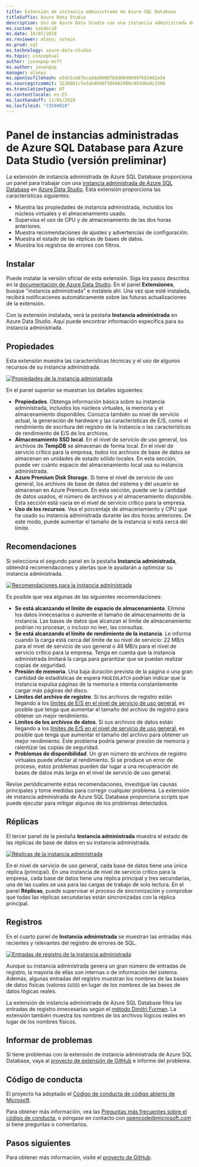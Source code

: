 ```yaml
---
title: Extensión de instancia administrada de Azure SQL Database
titleSuffix: Azure Data Studio
description: Uso de Azure Data Studio con una instancia administrada de Azure SQL
ms.custom: seodec18
ms.date: 10/07/2019
ms.reviewer: alayu; sstein
ms.prod: sql
ms.technology: azure-data-studio
ms.topic: conceptual
author: jovanpop-msft
ms.author: jovanpop
manager: alanyu
ms.openlocfilehash: e5dc5cb87bcadda9600768d0840699f683492a54
ms.sourcegitcommit: 312b961cfe3a540d8f304962909cd93d0a9c330b
ms.translationtype: HT
ms.contentlocale: es-ES
ms.lasthandoff: 11/05/2019
ms.locfileid: "73594010"
---
```

# <a name="azure-sql-database-managed-instance-dashboard-for-azure-data-studio-preview"></a>Panel de instancias administradas de Azure SQL Database para Azure Data Studio (versión preliminar)

La extensión de instancia administrada de Azure SQL Database proporciona un panel para trabajar con una [instancia administrada de Azure SQL Database](https://docs.microsoft.com/azure/sql-database/sql-database-managed-instance-index) en [Azure Data Studio](https://github.com/Microsoft/azuredatastudio). Esta extensión proporciona las características siguientes:

- Muestra las propiedades de instancia administrada, incluidos los núcleos virtuales y el almacenamiento usado.
- Supervisa el uso de CPU y de almacenamiento de las dos horas anteriores.
- Muestra recomendaciones de ajustes y advertencias de configuración.
- Muestra el estado de las réplicas de bases de datos.
- Muestra los registros de errores con filtros.

## <a name="install"></a>Instalar

Puede instalar la versión oficial de esta extensión. Siga los pasos descritos en la [documentación de Azure Data Studio](https://docs.microsoft.com/sql/azure-data-studio/extensions).
En el panel **Extensiones**, busque "instancia administrada" e instálela ahí. Una vez que esté instalada, recibirá notificaciones automáticamente sobre las futuras actualizaciones de la extensión.

Con la extensión instalada, verá la pestaña **Instancia administrada** en Azure Data Studio. Aquí puede encontrar información específica para su instancia administrada.

## <a name="properties"></a>Propiedades

Esta extensión muestra las características técnicas y el uso de algunos recursos de su instancia administrada.

[ ![Propiedades de la instancia administrada](media/azure-sql-mi-extension/ads-mi-tab1.png )](media/azure-sql-mi-extension/ads-mi-tab1.png#lightbox)

En el panel superior se muestran los detalles siguientes:

- **Propiedades**. Obtenga información básica sobre su instancia administrada, incluidos los núcleos virtuales, la memoria y el almacenamiento disponibles. Conozca también su nivel de servicio actual, la generación de hardware y las características de E/S, como el rendimiento de escritura del registro de la instancia o las características de rendimiento de E/S de los archivos.
- **Almacenamiento SSD local**. En el nivel de servicio de uso general, los archivos de **TempDB** se almacenan de forma local. En el nivel de servicio crítico para la empresa, _todos_ los archivos de base de datos se almacenan en unidades de estado sólido locales. En esta sección, puede ver cuánto espacio del almacenamiento local usa su instancia administrada.
- **Azure Premium Disk Storage**. Si tiene el nivel de servicio de uso general, los archivos de base de datos del sistema y del usuario se almacenan en Azure Premium. En esta sección, puede ver la cantidad de datos usados, el número de archivos y el almacenamiento disponible. Esta sección está vacía en el nivel de servicio crítico para la empresa.
- **Uso de los recursos**. Vea el porcentaje de almacenamiento y CPU que ha usado su instancia administrada durante las dos horas anteriores. De este modo, puede aumentar el tamaño de la instancia si está cerca del límite.

## <a name="recommendations"></a>Recomendaciones

Si selecciona el segundo panel en la pestaña **Instancia administrada**, obtendrá recomendaciones y alertas que le ayudarán a optimizar su instancia administrada.

[ ![Recomendaciones para la instancia administrada](media/azure-sql-mi-extension/ads-mi-tab2.png )](media/azure-sql-mi-extension/ads-mi-tab2.png#lightbox)

Es posible que vea algunas de las siguientes recomendaciones:

- **Se está alcanzando el límite de espacio de almacenamiento**. Elimine los datos innecesarios o aumente el tamaño de almacenamiento de la instancia. Las bases de datos que alcanzan el límite de almacenamiento podrían no procesar, o incluso no leer, las consultas.
- **Se está alcanzando el límite de rendimiento de la instancia**. Le informa cuando la carga está cerca del límite de su nivel de servicio: 22 MB/s para el nivel de servicio de uso general o 48 MB/s para el nivel de servicio crítico para la empresa. Tenga en cuenta que la instancia administrada limitará la carga para garantizar que se puedan realizar copias de seguridad.
- **Presión de memoria**. Una baja duración prevista de la página o una gran cantidad de estadísticas de espera `PAGEIOLATCH` podrían indicar que la instancia expulsa páginas de la memoria e intenta constantemente cargar más páginas del disco.
- **Límites del archivo de registro**. Si los archivos de registro están llegando a los [límites de E/S en el nivel de servicio de uso general](https://docs.microsoft.com/azure/sql-database/sql-database-managed-instance-resource-limits#file-io-characteristics-in-general-purpose-tier), es posible que tenga que aumentar el tamaño del archivo de registro para obtener un mejor rendimiento.
- **Límites de los archivos de datos**. Si sus archivos de datos están llegando a los [límites de E/S en el nivel de servicio de uso general](https://docs.microsoft.com/azure/sql-database/sql-database-managed-instance-resource-limits#file-io-characteristics-in-general-purpose-tier), es posible que tenga que aumentar el tamaño del archivo para obtener un mejor rendimiento. Este problema podría generar presión de memoria y ralentizar las copias de seguridad.
- **Problemas de disponibilidad**. Un gran número de archivos de registro virtuales puede afectar al rendimiento. Si se produce un error de proceso, estos problemas pueden dar lugar a una recuperación de bases de datos más larga en el nivel de servicio de uso general.

Revise periódicamente estas recomendaciones, investigue las causas principales y tome medidas para corregir cualquier problema. La extensión de instancia administrada de Azure SQL Database proporciona scripts que puede ejecutar para mitigar algunos de los problemas detectados.

## <a name="replicas"></a>Réplicas

El tercer panel de la pestaña **Instancia administrada** muestra el estado de las réplicas de base de datos en su instancia administrada.

[ ![Réplicas de la instancia administrada](media/azure-sql-mi-extension/ads-mi-tab3.png )](media/azure-sql-mi-extension/ads-mi-tab3.png#lightbox)

En el nivel de servicio de uso general, cada base de datos tiene una única réplica (principal). En una instancia de nivel de servicio crítico para la empresa, cada base de datos tiene una réplica principal y tres secundarias, una de las cuales se usa para las cargas de trabajo de solo lectura. En el panel **Réplicas**, puede supervisar el proceso de sincronización y comprobar que todas las réplicas secundarias están sincronizadas con la réplica principal.

## <a name="logs"></a>Registros

En el cuarto panel de **Instancia administrada** se muestran las entradas más recientes y relevantes del registro de errores de SQL.

[ ![Entradas de registro de la instancia administrada](media/azure-sql-mi-extension/ads-mi-tab4.png )](media/azure-sql-mi-extension/ads-mi-tab4.png#lightbox)

Aunque su instancia administrada genera un gran número de entradas de registro, la mayoría de ellas son internas o de información del sistema. Además, algunas entradas del registro muestran los nombres de las bases de datos físicas (valores `GUID`) en lugar de los nombres de las bases de datos lógicas reales.

La extensión de instancia administrada de Azure SQL Database filtra las entradas de registro innecesarias según el [método Dimitri Furman](https://techcommunity.microsoft.com/t5/DataCAT/Azure-SQL-DB-Managed-Instance-sp-readmierrorlog/ba-p/305506). La extensión también muestra los nombres de los archivos lógicos reales en lugar de los nombres físicos.

## <a name="reporting-problems"></a>Informar de problemas

Si tiene problemas con la extensión de instancia administrada de Azure SQL Database, vaya al [proyecto de extensión de GitHub](https://github.com/JocaPC/AzureDataStudio-Managed-Instance/issues) e informe del problema.

## <a name="code-of-conduct"></a>Código de conducta

El proyecto ha adoptado el [Código de conducta de código abierto de Microsoft][conduct-code].

Para obtener más información, vea las [Preguntas más frecuentes sobre el código de conducta][conduct-FAQ], o póngase en contacto con [opencode@microsoft.com][conduct-email] si tiene preguntas o comentarios.

## <a name="next-steps"></a>Pasos siguientes

Para obtener más información, visite el [proyecto de GitHub](https://github.com/JocaPC/AzureDataStudio-Managed-Instance/).

[conduct-code]: http://opensource.microsoft.com/codeofconduct/
[conduct-FAQ]: http://opensource.microsoft.com/codeofconduct/faq/
[conduct-email]: mailto:opencode@microsoft.com
[conduct-md]: https://github.com/PowerShell/vscode-powershell/blob/master/CODE_OF_CONDUCT.md

